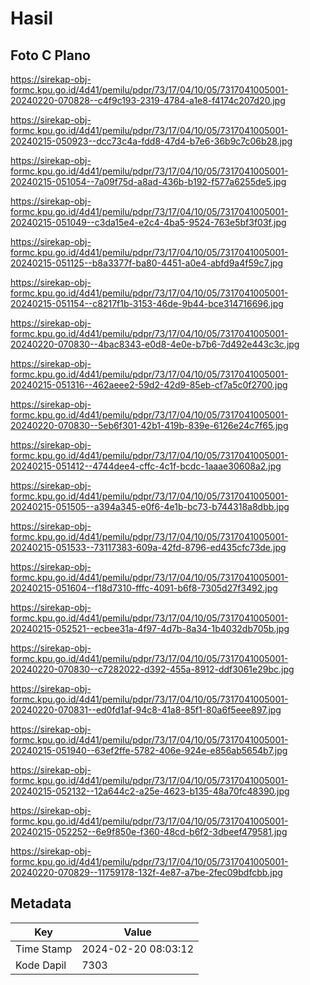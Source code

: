 # Hasil

## Foto C Plano

https://sirekap-obj-formc.kpu.go.id/4d41/pemilu/pdpr/73/17/04/10/05/7317041005001-20240220-070828--c4f9c193-2319-4784-a1e8-f4174c207d20.jpg

https://sirekap-obj-formc.kpu.go.id/4d41/pemilu/pdpr/73/17/04/10/05/7317041005001-20240215-050923--dcc73c4a-fdd8-47d4-b7e6-36b9c7c06b28.jpg

https://sirekap-obj-formc.kpu.go.id/4d41/pemilu/pdpr/73/17/04/10/05/7317041005001-20240215-051054--7a09f75d-a8ad-436b-b192-f577a6255de5.jpg

https://sirekap-obj-formc.kpu.go.id/4d41/pemilu/pdpr/73/17/04/10/05/7317041005001-20240215-051049--c3da15e4-e2c4-4ba5-9524-763e5bf3f03f.jpg

https://sirekap-obj-formc.kpu.go.id/4d41/pemilu/pdpr/73/17/04/10/05/7317041005001-20240215-051125--b8a3377f-ba80-4451-a0e4-abfd9a4f59c7.jpg

https://sirekap-obj-formc.kpu.go.id/4d41/pemilu/pdpr/73/17/04/10/05/7317041005001-20240215-051154--c8217f1b-3153-46de-9b44-bce314716696.jpg

https://sirekap-obj-formc.kpu.go.id/4d41/pemilu/pdpr/73/17/04/10/05/7317041005001-20240220-070830--4bac8343-e0d8-4e0e-b7b6-7d492e443c3c.jpg

https://sirekap-obj-formc.kpu.go.id/4d41/pemilu/pdpr/73/17/04/10/05/7317041005001-20240215-051316--462aeee2-59d2-42d9-85eb-cf7a5c0f2700.jpg

https://sirekap-obj-formc.kpu.go.id/4d41/pemilu/pdpr/73/17/04/10/05/7317041005001-20240220-070830--5eb6f301-42b1-419b-839e-6126e24c7f65.jpg

https://sirekap-obj-formc.kpu.go.id/4d41/pemilu/pdpr/73/17/04/10/05/7317041005001-20240215-051412--4744dee4-cffc-4c1f-bcdc-1aaae30608a2.jpg

https://sirekap-obj-formc.kpu.go.id/4d41/pemilu/pdpr/73/17/04/10/05/7317041005001-20240215-051505--a394a345-e0f6-4e1b-bc73-b744318a8dbb.jpg

https://sirekap-obj-formc.kpu.go.id/4d41/pemilu/pdpr/73/17/04/10/05/7317041005001-20240215-051533--73117383-609a-42fd-8796-ed435cfc73de.jpg

https://sirekap-obj-formc.kpu.go.id/4d41/pemilu/pdpr/73/17/04/10/05/7317041005001-20240215-051604--f18d7310-fffc-4091-b6f8-7305d27f3492.jpg

https://sirekap-obj-formc.kpu.go.id/4d41/pemilu/pdpr/73/17/04/10/05/7317041005001-20240215-052521--ecbee31a-4f97-4d7b-8a34-1b4032db705b.jpg

https://sirekap-obj-formc.kpu.go.id/4d41/pemilu/pdpr/73/17/04/10/05/7317041005001-20240220-070830--c7282022-d392-455a-8912-ddf3061e29bc.jpg

https://sirekap-obj-formc.kpu.go.id/4d41/pemilu/pdpr/73/17/04/10/05/7317041005001-20240220-070831--ed0fd1af-94c8-41a8-85f1-80a6f5eee897.jpg

https://sirekap-obj-formc.kpu.go.id/4d41/pemilu/pdpr/73/17/04/10/05/7317041005001-20240215-051940--63ef2ffe-5782-406e-924e-e856ab5654b7.jpg

https://sirekap-obj-formc.kpu.go.id/4d41/pemilu/pdpr/73/17/04/10/05/7317041005001-20240215-052132--12a644c2-a25e-4623-b135-48a70fc48390.jpg

https://sirekap-obj-formc.kpu.go.id/4d41/pemilu/pdpr/73/17/04/10/05/7317041005001-20240215-052252--6e9f850e-f360-48cd-b6f2-3dbeef479581.jpg

https://sirekap-obj-formc.kpu.go.id/4d41/pemilu/pdpr/73/17/04/10/05/7317041005001-20240220-070829--11759178-132f-4e87-a7be-2fec09bdfcbb.jpg


## Metadata

| Key        | Value               |
| ---------- | ------------------- |
| Time Stamp | 2024-02-20 08:03:12 |
| Kode Dapil | 7303                |



